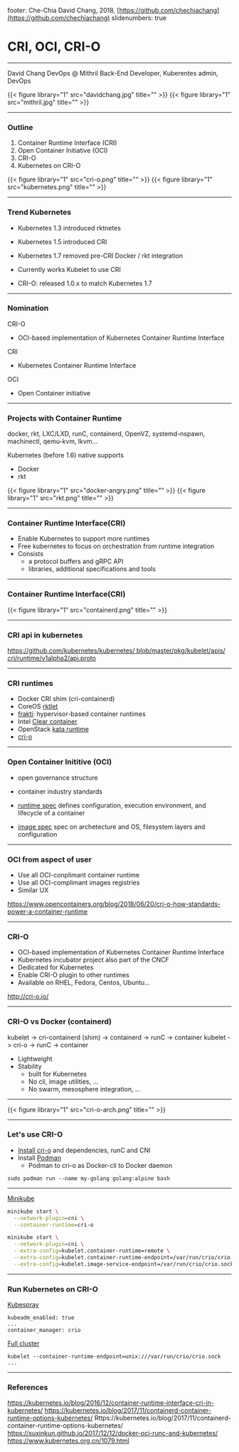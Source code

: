 footer: Che-Chia David Chang, 2018,  [https://github.com/chechiachang](https://github.com/chechiachang)
slidenumbers: true

# CRI, OCI, CRI-O

---

David Chang DevOps @ Mithril
Back-End Developer, Kuberentes admin, DevOps

{{< figure library="1" src="davidchang.jpg" title="" >}}
{{< figure library="1" src="mithril.jpg" title="" >}}

---

### Outline

1. Container Runtime Interface (CRI)
2. Open Container Initiative (OCI) 
3. CRI-O 
4. Kubernetes on CRI-O 

{{< figure library="1" src="cri-o.png" title="" >}}
{{< figure library="1" src="kubernetes.png" title="" >}}

--- 

### Trend Kubernetes 

- Kubernetes 1.3 introduced rktnetes 
- Kubernetes 1.5 introduced CRI 
- Kubernetes 1.7 removed pre-CRI Docker / rkt integration
- Currently works Kubelet to use CRI 

- CRI-O: released 1.0.x to match Kubernetes 1.7 

---

### Nomination

CRI-O
- OCI-based implementation of Kubernetes Container Runtime Interface

CRI
- Kubernetes Container Runtime Interface

OCI
- Open Container initiative

---

### Projects with Container Runtime


docker, rkt, LXC/LXD, runC, containerd, OpenVZ, systemd-nspawn, machinectl, qemu-kvm, lkvm...

Kubernetes (before 1.6) native supports
- Docker
- rkt

{{< figure library="1" src="docker-angry.png" title="" >}}
{{< figure library="1" src="rkt.png" title="" >}}

---

### Container Runtime Interface(CRI)

- Enable Kubernetes to support more runtimes
- Free kubernetes to focus on orchestration from runtime integration
- Consists
  - a protocol buffers and gRPC API
  - libraries, additional specifications and tools

---

### Container Runtime Interface(CRI)

{{< figure library="1" src="containerd.png" title="" >}}

---

### CRI api in kubernetes

[https://github.com/kubernetes/kubernetes/
blob/master/pkg/kubelet/apis/
cri/runtime/v1alpha2/api.proto](https://github.com/kubernetes/kubernetes/blob/master/pkg/kubelet/apis/cri/runtime/v1alpha2/api.proto)

---

### CRI runtimes
 
- Docker CRI shim (cri-containerd)
- CoreOS [rktlet](https://github.com/kubernetes-incubator/rktlet)
- [frakti](https://github.com/kubernetes/frakti): hypervisor-based container runtimes
- Intel [Clear container](https://github.com/clearcontainers/runtime)
- OpenStack [kata runtime](https://github.com/kata-containers/runtime)
- [cri-o](http://cri-o.io/)

---

### Open Container Inititive (OCI)

- open governance structure
- container industry standards

- [runtime spec](https://github.com/opencontainers/runtime-spec/blob/master/spec.md) defines configuration, execution environment, and lifecycle of a container
- [image spec](https://github.com/opencontainers/image-spec/blob/master/spec.md) spec on archetecture and OS, filesystem layers and configuration

---

### OCI from aspect of user

- Use all OCI-conplimant container runtime
- Use all OCI-complimant images registries
- Similar UX

https://www.opencontainers.org/blog/2018/06/20/cri-o-how-standards-power-a-container-runtime

---

### CRI-O

- OCI-based implementation of Kubernetes Container Runtime Interface
- Kubernetes incubator project also part of the CNCF
- Dedicated for Kubernetes
- Enable CRI-O plugin to other runtimes
- Available on RHEL, Fedora, Centos, Ubuntu...

http://cri-o.io/

---

### CRI-O vs Docker (containerd)

kubelet -> cri-containerd (shim) -> containerd -> runC -> container
kubelet -> cri-o -> runC -> container

- Lightweight
- Stability
  - built for Kubernetes
  - No cli, image utilities, ...
  - No swarm, mesosphere integration, ...

---

{{< figure library="1" src="cri-o-arch.png" title="" >}}

---

### Let's use CRI-O

- [Install cri-o](https://github.com/kubernetes-sigs/cri-o) and dependencies, runC and CNI
- Install [Podman](https://github.com/containers/libpod) 
  - Podman to cri-o as Docker-cli to Docker daemon

```
sudo podman run --name my-golang golang:alpine bash
```

---

[Minikube](https://github.com/kubernetes/minikube/blob/master/docs/alternative_runtimes.md#using-cri-o)


```bash
minikube start \
  --network-plugin=cni \
  --container-runtime=cri-o

minikube start \
  --network-plugin=cni \
  --extra-config=kubelet.container-runtime=remote \
  --extra-config=kubelet.container-runtime-endpoint=/var/run/crio/crio.sock \
  --extra-config=kubelet.image-service-endpoint=/var/run/crio/crio.sock
```

--- 

### Run Kubernetes on CRI-O 

[Kubespray](https://github.com/kubernetes-incubator/kubespray/blob/master/docs/cri-o.md)
```
kubeadm_enabled: true
...
container_manager: crio
```

[Full cluster](https://github.com/kubernetes-sigs/cri-o/blob/master/kubernetes.md)

```
kubelet --container-runtime-endpoint=unix:///var/run/crio/crio.sock
...
```

---

### References

https://kubernetes.io/blog/2016/12/container-runtime-interface-cri-in-kubernetes/
https://kubernetes.io/blog/2017/11/containerd-container-runtime-options-kubernetes/
Rttps://kubernetes.io/blog/2017/11/containerd-container-runtime-options-kubernetes/
https://xuxinkun.github.io/2017/12/12/docker-oci-runc-and-kubernetes/
https://www.kubernetes.org.cn/1079.html
